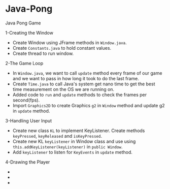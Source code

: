 # Java-Pong
Java Pong Game

1-Creating the Window
<ul>
    <li>Create Window using JFrame methods in <code>Window.java</code>.</li>
    <li>Create <code>Constants.java</code> to hold constant values.</li>
    <li>Create thread to run window.</li>
</ul>

2-The Game Loop
<ul>
    <li>In <code>Window.java</code>, we want to call <code>update</code> method every frame of our game and we want to pass in how long it took to do the last frame.</li>
    <li>Create <code>Time.java</code> to call Java's system get nano time to get the best time measurement on the OS we are running on.</li>
    <li>Added code to <code>run</code> and <code>update</code> methods to check the frames per second(fps).</li>
    <li>Import <code>Graphics2D</code> to create Graphics <code>g2</code> in <code>Window</code> method and update g2 in <code>update</code> method.</li>
</ul>

3-Handling User Input
<ul>
    <li>Create new class <code>KL</code> to implement KeyListener. Create methods <code>keyPressed</code>, <code>keyReleased</code> and <code>isKeyPressed</code>.</li>
    <li>Create new KL <code>keyListener</code> in Window class and use using <code>this.addKeyListener(keyListener)</code> in <code>public Window</code>.</li>
    <li>Add <code>keyListener</code> to listen for <code>KeyEvents</code> in <code>update</code> method.</li>
</ul>

4-Drawing the Player
<ul>
    <li></li>
    <li></li>
    <li></li>
</ul>
